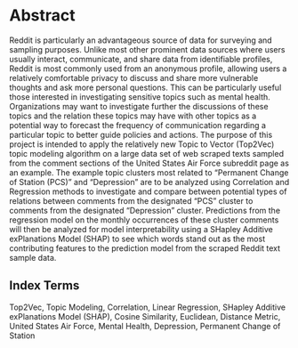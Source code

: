 # Abstract 
Reddit is particularly an advantageous source of
data for surveying and sampling purposes. Unlike most other
prominent data sources where users usually interact, communicate,
and share data from identifiable profiles, Reddit is most commonly
used from an anonymous profile, allowing users a relatively
comfortable privacy to discuss and share more vulnerable thoughts
and ask more personal questions. This can be particularly useful
those interested in investigating sensitive topics such as mental
health. Organizations may want to investigate further the
discussions of these topics and the relation these topics may have
with other topics as a potential way to forecast the frequency of
communication regarding a particular topic to better guide policies
and actions. The purpose of this project is intended to apply the
relatively new Topic to Vector (Top2Vec) topic modeling algorithm
on a large data set of web scraped texts sampled from the comment
sections of the United States Air Force subreddit page as an
example. The example topic clusters most related to “Permanent
Change of Station (PCS)” and “Depression” are to be analyzed
using Correlation and Regression methods to investigate and
compare between potential types of relations between comments
from the designated “PCS” cluster to comments from the
designated “Depression” cluster. Predictions from the regression
model on the monthly occurrences of these cluster comments will
then be analyzed for model interpretability using a SHapley
Additive exPlanations Model (SHAP) to see which words stand out
as the most contributing features to the prediction model from the
scraped Reddit text sample data.
## Index Terms 
Top2Vec, Topic Modeling, Correlation, Linear
Regression, SHapley Additive exPlanations Model (SHAP), Cosine
Similarity, Euclidean, Distance Metric, United States Air Force,
Mental Health, Depression, Permanent Change of Station
